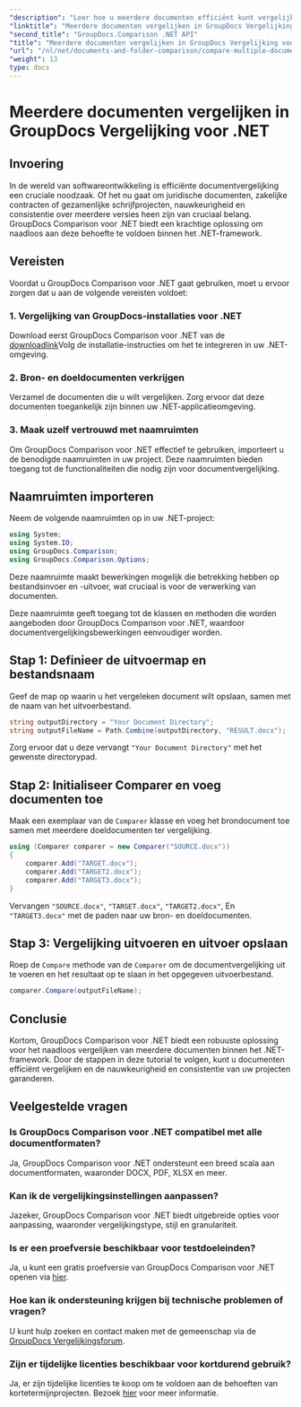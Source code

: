 ```yaml
---
"description": "Leer hoe u meerdere documenten efficiënt kunt vergelijken met GroupDocs Comparison voor .NET. Volg onze stapsgewijze handleiding voor naadloze integratie."
"linktitle": "Meerdere documenten vergelijken in GroupDocs Vergelijking voor .NET"
"second_title": "GroupDocs.Comparison .NET API"
"title": "Meerdere documenten vergelijken in GroupDocs Vergelijking voor .NET"
"url": "/nl/net/documents-and-folder-comparison/compare-multiple-documents-dotnet/"
"weight": 13
type: docs
---
```

# Meerdere documenten vergelijken in GroupDocs Vergelijking voor .NET

## Invoering
In de wereld van softwareontwikkeling is efficiënte documentvergelijking een cruciale noodzaak. Of het nu gaat om juridische documenten, zakelijke contracten of gezamenlijke schrijfprojecten, nauwkeurigheid en consistentie over meerdere versies heen zijn van cruciaal belang. GroupDocs Comparison voor .NET biedt een krachtige oplossing om naadloos aan deze behoefte te voldoen binnen het .NET-framework.
## Vereisten
Voordat u GroupDocs Comparison voor .NET gaat gebruiken, moet u ervoor zorgen dat u aan de volgende vereisten voldoet:
### 1. Vergelijking van GroupDocs-installaties voor .NET
Download eerst GroupDocs Comparison voor .NET van de [downloadlink](https://releases.groupdocs.com/comparison/net/)Volg de installatie-instructies om het te integreren in uw .NET-omgeving.
### 2. Bron- en doeldocumenten verkrijgen
Verzamel de documenten die u wilt vergelijken. Zorg ervoor dat deze documenten toegankelijk zijn binnen uw .NET-applicatieomgeving.
### 3. Maak uzelf vertrouwd met naamruimten
Om GroupDocs Comparison voor .NET effectief te gebruiken, importeert u de benodigde naamruimten in uw project. Deze naamruimten bieden toegang tot de functionaliteiten die nodig zijn voor documentvergelijking.

## Naamruimten importeren
Neem de volgende naamruimten op in uw .NET-project:

```csharp
using System;
using System.IO;
using GroupDocs.Comparison;
using GroupDocs.Comparison.Options;
```
Deze naamruimte maakt bewerkingen mogelijk die betrekking hebben op bestandsinvoer en -uitvoer, wat cruciaal is voor de verwerking van documenten.

Deze naamruimte geeft toegang tot de klassen en methoden die worden aangeboden door GroupDocs Comparison voor .NET, waardoor documentvergelijkingsbewerkingen eenvoudiger worden.
## Stap 1: Definieer de uitvoermap en bestandsnaam
Geef de map op waarin u het vergeleken document wilt opslaan, samen met de naam van het uitvoerbestand.
```csharp
string outputDirectory = "Your Document Directory";
string outputFileName = Path.Combine(outputDirectory, "RESULT.docx");
```
Zorg ervoor dat u deze vervangt `"Your Document Directory"` met het gewenste directorypad.
## Stap 2: Initialiseer Comparer en voeg documenten toe
Maak een exemplaar van de `Comparer` klasse en voeg het brondocument toe samen met meerdere doeldocumenten ter vergelijking.
```csharp
using (Comparer comparer = new Comparer("SOURCE.docx"))
{
    comparer.Add("TARGET.docx");
    comparer.Add("TARGET2.docx");
    comparer.Add("TARGET3.docx");
}
```
Vervangen `"SOURCE.docx"`, `"TARGET.docx"`, `"TARGET2.docx"`, En `"TARGET3.docx"` met de paden naar uw bron- en doeldocumenten.
## Stap 3: Vergelijking uitvoeren en uitvoer opslaan
Roep de `Compare` methode van de `Comparer` om de documentvergelijking uit te voeren en het resultaat op te slaan in het opgegeven uitvoerbestand.
```csharp
comparer.Compare(outputFileName);
```

## Conclusie
Kortom, GroupDocs Comparison voor .NET biedt een robuuste oplossing voor het naadloos vergelijken van meerdere documenten binnen het .NET-framework. Door de stappen in deze tutorial te volgen, kunt u documenten efficiënt vergelijken en de nauwkeurigheid en consistentie van uw projecten garanderen.
## Veelgestelde vragen
### Is GroupDocs Comparison voor .NET compatibel met alle documentformaten?
Ja, GroupDocs Comparison voor .NET ondersteunt een breed scala aan documentformaten, waaronder DOCX, PDF, XLSX en meer.
### Kan ik de vergelijkingsinstellingen aanpassen?
Jazeker, GroupDocs Comparison voor .NET biedt uitgebreide opties voor aanpassing, waaronder vergelijkingstype, stijl en granulariteit.
### Is er een proefversie beschikbaar voor testdoeleinden?
Ja, u kunt een gratis proefversie van GroupDocs Comparison voor .NET openen via [hier](https://releases.groupdocs.com/).
### Hoe kan ik ondersteuning krijgen bij technische problemen of vragen?
U kunt hulp zoeken en contact maken met de gemeenschap via de [GroupDocs Vergelijkingsforum](https://forum.groupdocs.com/c/comparison/12).
### Zijn er tijdelijke licenties beschikbaar voor kortdurend gebruik?
Ja, er zijn tijdelijke licenties te koop om te voldoen aan de behoeften van kortetermijnprojecten. Bezoek [hier](https://purchase.groupdocs.com/temporary-license/) voor meer informatie.